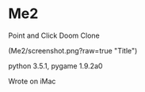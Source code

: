 # Me2
Point and Click Doom Clone

(Me2/screenshot.png?raw=true "Title")

python 3.5.1, pygame 1.9.2a0

Wrote on iMac
